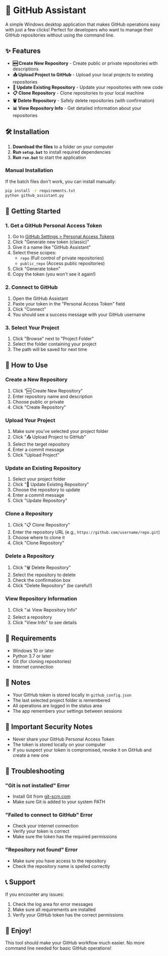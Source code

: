 # 🚀 GitHub Assistant

A simple Windows desktop application that makes GitHub operations easy with just a few clicks! Perfect for developers who want to manage their GitHub repositories without using the command line.

## ✨ Features

- **🆕 Create New Repository** - Create public or private repositories with descriptions
- **📤 Upload Project to GitHub** - Upload your local projects to existing repositories
- **🔄 Update Existing Repository** - Update your repositories with new code
- **📋 Clone Repository** - Clone repositories to your local machine
- **🗑️ Delete Repository** - Safely delete repositories (with confirmation)
- **📊 View Repository Info** - Get detailed information about your repositories

## 🛠️ Installation

1. **Download the files** to a folder on your computer
2. **Run `setup.bat`** to install required dependencies
3. **Run `run.bat`** to start the application

### Manual Installation

If the batch files don't work, you can install manually:

```bash
pip install -r requirements.txt
python github_assistant.py
```

## 🔑 Getting Started

### 1. Get a GitHub Personal Access Token

1. Go to [GitHub Settings > Personal Access Tokens](https://github.com/settings/tokens/new)
2. Click "Generate new token (classic)"
3. Give it a name like "GitHub Assistant"
4. Select these scopes:
   - `repo` (Full control of private repositories)
   - `public_repo` (Access public repositories)
5. Click "Generate token"
6. Copy the token (you won't see it again!)

### 2. Connect to GitHub

1. Open the GitHub Assistant
2. Paste your token in the "Personal Access Token" field
3. Click "Connect"
4. You should see a success message with your GitHub username

### 3. Select Your Project

1. Click "Browse" next to "Project Folder"
2. Select the folder containing your project
3. The path will be saved for next time

## 🎯 How to Use

### Create a New Repository
1. Click "🆕 Create New Repository"
2. Enter repository name and description
3. Choose public or private
4. Click "Create Repository"

### Upload Your Project
1. Make sure you've selected your project folder
2. Click "📤 Upload Project to GitHub"
3. Select the target repository
4. Enter a commit message
5. Click "Upload Project"

### Update an Existing Repository
1. Select your project folder
2. Click "🔄 Update Existing Repository"
3. Choose the repository to update
4. Enter a commit message
5. Click "Update Repository"

### Clone a Repository
1. Click "📋 Clone Repository"
2. Enter the repository URL (e.g., `https://github.com/username/repo.git`)
3. Choose where to clone it
4. Click "Clone Repository"

### Delete a Repository
1. Click "🗑️ Delete Repository"
2. Select the repository to delete
3. Check the confirmation box
4. Click "Delete Repository" (be careful!)

### View Repository Information
1. Click "📊 View Repository Info"
2. Select a repository
3. Click "View Info" to see details

## 🔧 Requirements

- Windows 10 or later
- Python 3.7 or later
- Git (for cloning repositories)
- Internet connection

## 📝 Notes

- Your GitHub token is stored locally in `github_config.json`
- The last selected project folder is remembered
- All operations are logged in the status area
- The app remembers your settings between sessions

## 🚨 Important Security Notes

- Never share your GitHub Personal Access Token
- The token is stored locally on your computer
- If you suspect your token is compromised, revoke it on GitHub and create a new one

## 🐛 Troubleshooting

### "Git is not installed" Error
- Install Git from [git-scm.com](https://git-scm.com/)
- Make sure Git is added to your system PATH

### "Failed to connect to GitHub" Error
- Check your internet connection
- Verify your token is correct
- Make sure the token has the required permissions

### "Repository not found" Error
- Make sure you have access to the repository
- Check the repository name is spelled correctly

## 📞 Support

If you encounter any issues:
1. Check the log area for error messages
2. Make sure all requirements are installed
3. Verify your GitHub token has the correct permissions

## 🎉 Enjoy!

This tool should make your GitHub workflow much easier. No more command line needed for basic GitHub operations!

